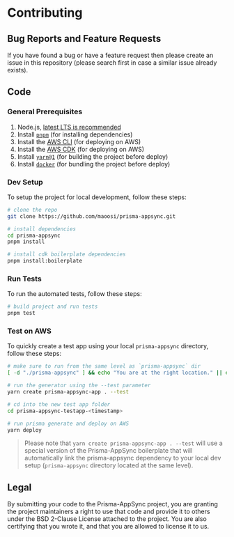 # Contributing


## Bug Reports and Feature Requests

If you have found a bug or have a feature request then please create an issue in this repository (please search first in case a similar issue already exists).

## Code

### General Prerequisites

1. Node.js, [latest LTS is recommended](https://nodejs.org/en/about/releases/)
2. Install [`pnpm`](https://pnpm.js.org/) (for installing dependencies)
3. Install the [AWS CLI](https://docs.aws.amazon.com/cli/latest/userguide/cli-chap-install.html) (for deploying on AWS)
4. Install the [AWS CDK](https://github.com/aws/aws-cdk) (for deploying on AWS)
5. Install [`yarn@1`](https://classic.yarnpkg.com/en/docs/install/) (for building the project before deploy)
6. Install [`docker`](https://www.docker.com/products/docker-desktop) (for bundling the project before deploy)

### Dev Setup

To setup the project for local development, follow these steps:

```bash
# clone the repo
git clone https://github.com/maoosi/prisma-appsync.git

# install dependencies
cd prisma-appsync
pnpm install

# install cdk boilerplate dependencies
pnpm install:boilerplate
```

### Run Tests

To run the automated tests, follow these steps:

```bash
# build project and run tests
pnpm test
```

### Test on AWS

To quickly create a test app using your local `prisma-appsync` directory, follow these steps:

```bash
# make sure to run from the same level as `prisma-appsync` dir
[ -d "./prisma-appsync" ] && echo "You are at the right location." || echo "Wrong location. Make sure to be at the same level as prisma-appsync dir."

# run the generator using the --test parameter
yarn create prisma-appsync-app . --test

# cd into the new test app folder
cd prisma-appsync-testapp-<timestamp>

# run prisma generate and deploy on AWS
yarn deploy
```

> Please note that `yarn create prisma-appsync-app . --test` will use a special version of the Prisma-AppSync boilerplate that will automatically link the prisma-appsync dependency to your local dev setup (`prisma-appsync` directory located at the same level).

## Legal

By submitting your code to the Prisma-AppSync project, you are granting the project maintainers a right to use that code and provide it to others under the BSD 2-Clause License attached to the project. You are also certifying that you wrote it, and that you are allowed to license it to us.
